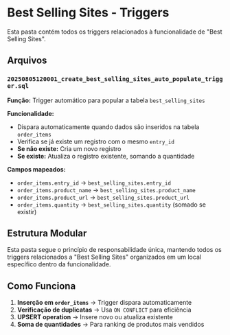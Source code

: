 # Best Selling Sites - Triggers

Esta pasta contém todos os triggers relacionados à funcionalidade de "Best Selling Sites".

## Arquivos

### `20250805120001_create_best_selling_sites_auto_populate_trigger.sql`
**Função:** Trigger automático para popular a tabela `best_selling_sites`

**Funcionalidade:**
- Dispara automaticamente quando dados são inseridos na tabela `order_items`
- Verifica se já existe um registro com o mesmo `entry_id`
- **Se não existe:** Cria um novo registro
- **Se existe:** Atualiza o registro existente, somando a quantidade

**Campos mapeados:**
- `order_items.entry_id` → `best_selling_sites.entry_id`
- `order_items.product_name` → `best_selling_sites.product_name` 
- `order_items.product_url` → `best_selling_sites.product_url`
- `order_items.quantity` → `best_selling_sites.quantity` (somado se existir)

## Estrutura Modular

Esta pasta segue o princípio de responsabilidade única, mantendo todos os triggers relacionados a "Best Selling Sites" organizados em um local específico dentro da funcionalidade.

## Como Funciona

1. **Inserção em `order_items`** → Trigger dispara automaticamente
2. **Verificação de duplicatas** → Usa `ON CONFLICT` para eficiência
3. **UPSERT operation** → Insere novo ou atualiza existente
4. **Soma de quantidades** → Para ranking de produtos mais vendidos
